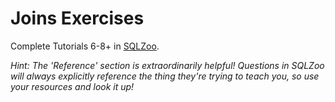 # Joins Exercises

Complete Tutorials 6-8+ in [SQLZoo](https://sqlzoo.net/).

*Hint: The 'Reference' section is extraordinarily helpful! Questions in
SQLZoo will always explicitly reference the thing they're trying to teach
you, so use your resources and look it up!*
